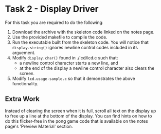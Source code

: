 # Task 2 - Display Driver

For this task you are required to do the following:
1. Download the archive with the skeleton code linked on the notes page.
2. Use the provided makefile to compile the code.
3. Run the executable built from the skeleton code. You will notice that `display.string()` ignores newline control codes included in its arguement.
4. Modify `display.char()` found in ./lcd/lcd.c such that:
   * a newline control character starts a new line, and
   * at the end of the display a newline control character also clears the screen.
5. Modify `lcd.usage-sample.c` so that it demonstrates the above functionality.

## Extra Work
Instead of clearing the screen when it is full, scroll all text on the display up to free up a line at the bottom of the display. You can find hints on how to do this flicker-free in the pong game code that is available on the notes page's 'Preview Material' section.